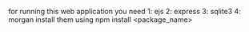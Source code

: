 for running this web application you need
1: ejs
2: express
3: sqlite3
4: morgan
install them using npm install <package_name>